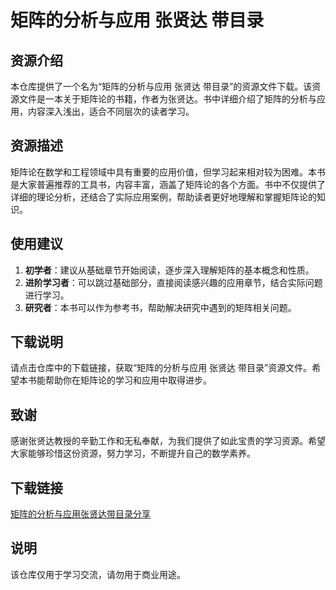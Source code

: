 # 矩阵的分析与应用 张贤达 带目录

## 资源介绍

本仓库提供了一个名为“矩阵的分析与应用 张贤达 带目录”的资源文件下载。该资源文件是一本关于矩阵论的书籍，作者为张贤达。书中详细介绍了矩阵的分析与应用，内容深入浅出，适合不同层次的读者学习。

## 资源描述

矩阵论在数学和工程领域中具有重要的应用价值，但学习起来相对较为困难。本书是大家普遍推荐的工具书，内容丰富，涵盖了矩阵论的各个方面。书中不仅提供了详细的理论分析，还结合了实际应用案例，帮助读者更好地理解和掌握矩阵论的知识。

## 使用建议

1. **初学者**：建议从基础章节开始阅读，逐步深入理解矩阵的基本概念和性质。
2. **进阶学习者**：可以跳过基础部分，直接阅读感兴趣的应用章节，结合实际问题进行学习。
3. **研究者**：本书可以作为参考书，帮助解决研究中遇到的矩阵相关问题。

## 下载说明

请点击仓库中的下载链接，获取“矩阵的分析与应用 张贤达 带目录”资源文件。希望本书能帮助你在矩阵论的学习和应用中取得进步。

## 致谢

感谢张贤达教授的辛勤工作和无私奉献，为我们提供了如此宝贵的学习资源。希望大家能够珍惜这份资源，努力学习，不断提升自己的数学素养。

## 下载链接
[矩阵的分析与应用张贤达带目录分享](https://pan.quark.cn/s/a54d1c7afc65)

## 说明

该仓库仅用于学习交流，请勿用于商业用途。
